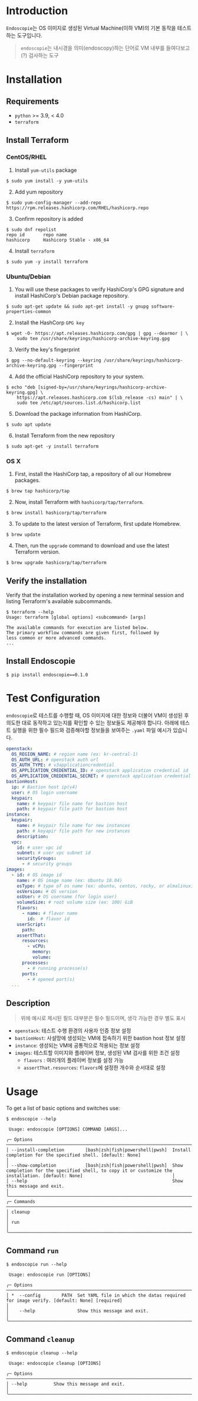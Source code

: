 # Introduction
`Endoscopie`는 OS 이미지로 생성된 Virtual Machine(이하 VM)의 기본 동작을 테스트하는 도구입니다.

> `endoscopie`는 내시경을 의미(endoscopy)하는 단어로 VM 내부를 들여다보고(?) 검사하는 도구


# Installation

## Requirements

- `python` >= 3.9, < 4.0
- `terraform`

## Install Terraform

### CentOS/RHEL

1. Install `yum-utils` package

```shell
$ sudo yum install -y yum-utils
```
2. Add yum repository

```shell
$ sudo yum-config-manager --add-repo https://rpm.releases.hashicorp.com/RHEL/hashicorp.repo
```
3. Confirm repository is added

```shell
$ sudo dnf repolist
repo id       repo name
hashicorp     Hashicorp Stable - x86_64
```
4. Install `terraform`

```shell
$ sudo yum -y install terraform
```

### Ubuntu/Debian

1. You will use these packages to verify HashiCorp's GPG signature and install HashiCorp's Debian package repository.

```shell
$ sudo apt-get update && sudo apt-get install -y gnupg software-properties-common
```
2. Install the HashCorp `GPG key`

```shell
$ wget -O- https://apt.releases.hashicorp.com/gpg | gpg --dearmor | \
    sudo tee /usr/share/keyrings/hashicorp-archive-keyring.gpg
```
3. Verify the key's fingerprint

```shell
$ gpg --no-default-keyring --keyring /usr/share/keyrings/hashicorp-archive-keyring.gpg --fingerprint
```
4. Add the official HashiCorp repository to your system. 

```shell
$ echo "deb [signed-by=/usr/share/keyrings/hashicorp-archive-keyring.gpg] \
    https://apt.releases.hashicorp.com $(lsb_release -cs) main" | \
    sudo tee /etc/apt/sources.list.d/hashicorp.list
```
5. Download the package information from HashiCorp.

```shell
$ sudo apt update
```
6. Install Terraform from the new repository

```shell
$ sudo apt-get -y install terraform
```

### OS X
1. First, install the HashiCorp tap, a repository of all our Homebrew packages.

```shell
$ brew tap hashicorp/tap
```
2. Now, install Terraform with `hashicorp/tap/terraform`.

```shell
$ brew install hashicorp/tap/terraform
```
3. To update to the latest version of Terraform, first update Homebrew.

```shell
$ brew update
```
4. Then, run the `upgrade` command to download and use the latest Terraform version.

```shell
$ brew upgrade hashicorp/tap/terraform
```

## Verify the installation
Verify that the installation worked by opening a new terminal session and listing Terraform's available subcommands.

```shell
$ terraform --help
Usage: terraform [global options] <subcommand> [args]

The available commands for execution are listed below.
The primary workflow commands are given first, followed by
less common or more advanced commands. 
...
```

## Install Endoscopie

```shell
$ pip install endoscopie==0.1.0
```


# Test Configuration
`endoscopie`로 테스트를 수행할 때, OS 이미지에 대한 정보와 더불어 VM이 생성된 후 의도한 대로 동작하고 있는지를 확인할 수 있는 정보들도 제공해야 합니다.
아래에 테스트 실행을 위한 필수 필드와 검증해야할 정보들을 보여주는 `.yaml` 파일 예시가 있습니다.

```yaml
openstack:
  OS_REGION_NAME: # region name (ex: kr-central-1)
  OS_AUTH_URL: # openstack auth url
  OS_AUTH_TYPE: # v3applicationcredential
  OS_APPLICATION_CREDENTIAL_ID: # openstack application credential id 
  OS_APPLICATION_CREDENTIAL_SECRET: # openstack application credential secret
bastionHost:
  ip: # Bastion host ip(v4) 
  user: # OS login username
  keypair:
    name: # keypair file name for bastion host
    path: # keypair file path for bastion host
instance:
  keypair:
    name: # keypair file name for new instances
    path: # keyapir file path for new instances
    description:
  vpc:
    id: # user vpc id
    subnet: # user vpc subnet id
    securityGroups:
      - # security groups
images:
  - id: # OS image id 
    name: # OS image name (ex: Ubuntu 18.04)
    osType: # type of os name (ex: ubuntu, centos, rocky, or almalinux)
    osVersion: # OS version
    osUser: # OS username (for login user)
    volumeSize: # root volume size (ex: 100) GiB
    flavors:
      - name: # flavor name
        id:  # flavor id
    userScript:
      path: 
    assertThat:
      resources:
        - vCPU: 
          memory: 
          volume: 
      processes:
        - # running processe(s)
      ports:
        - # opened port(s)
  ...
```

## Description
> 위에 예시로 제시된 필드 대부분은 필수 필드이며, 생각 가능한 경우 별도 표시

- `openstack`: 테스트 수행 환경의 사용자 인증 정보 설정
- `bastionHost`: 사설망에 생성되는 VM에 접속하기 위한 bastion host 정보 설정
- `instance`: 생성되는 VM에 공통적으로 적용되는 정보 설정
- `images`: 테스트할 이미지와 플레이버 정보, 생성된 VM 검사를 위한 조건 설정
  - `flavors` : 여러개의 플레이버 정보를 설정 가능
  - `assertThat.resources`: `flavors`에 설정한 개수와 순서대로 설정


# Usage

To get a list of basic options and switches use:

```shell
$ endoscopie --help

 Usage: endoscopie [OPTIONS] COMMAND [ARGS]...

╭─ Options ────────────────────────────────────────────────────────────────────────────────────────────────────────────────────────────────────────────────────────────────────────────────────────╮
│ --install-completion        [bash|zsh|fish|powershell|pwsh]  Install completion for the specified shell. [default: None]                                                                         │
│ --show-completion           [bash|zsh|fish|powershell|pwsh]  Show completion for the specified shell, to copy it or customize the installation. [default: None]                                  │
│ --help                                                       Show this message and exit.                                                                                                         │
╰──────────────────────────────────────────────────────────────────────────────────────────────────────────────────────────────────────────────────────────────────────────────────────────────────╯
╭─ Commands ───────────────────────────────────────────────────────────────────────────────────────────────────────────────────────────────────────────────────────────────────────────────────────╮
│ cleanup                                                                                                                                                                                          │
│ run                                                                                                                                                                                              │
╰──────────────────────────────────────────────────────────────────────────────────────────────────────────────────────────────────────────────────────────────────────────────────────────────────╯
```

## Command `run`

```shell
$ endoscopie run --help

 Usage: endoscopie run [OPTIONS]

╭─ Options ────────────────────────────────────────────────────────────────────────────────────────────────────────────────────────────────────────────────────────────────────────────────────────╮
│ *  --config        PATH  Set YAML file in which the datas required for image verify. [default: None] [required]                                                                                  │
│    --help                Show this message and exit.                                                                                                                                             │
╰──────────────────────────────────────────────────────────────────────────────────────────────────────────────────────────────────────────────────────────────────────────────────────────────────╯

```

## Command `cleanup`

```shell
$ endoscopie cleanup --help

 Usage: endoscopie cleanup [OPTIONS]

╭─ Options ────────────────────────────────────────────────────────────────────────────────────────────────────────────────────────────────────╮
│ --help          Show this message and exit.                                                                                                  │
╰──────────────────────────────────────────────────────────────────────────────────────────────────────────────────────────────────────────────╯ 

```

